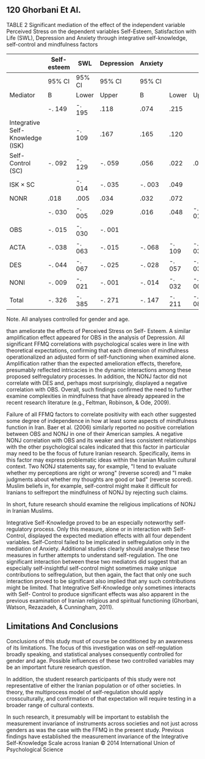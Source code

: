 
## 120 Ghorbani Et Al.

TABLE 2 Significant mediation of the effect of the independent variable Perceived Stress on the dependent variables Self-Esteem, Satisfaction with Life (SWL), Depression and Anxiety through integrative self-knowledge, self-control and mindfulness factors

|                                  | Self-esteem   | SWL    | Depression   | Anxiety   |        |        |      |       |       |      |       |       |
|----------------------------------|---------------|--------|--------------|-----------|--------|--------|------|-------|-------|------|-------|-------|
|                                  | 95% CI        | 95% CI | 95% CI       | 95% CI    |        |        |      |       |       |      |       |       |
| Mediator                         | B             | Lower  | Upper        | B         | Lower  | Upper  | B    | Lower | Upper | B    | Lower | Upper |
|                                  | -. 149        | -. 195 | .118         | .074      | .215   |        |      |       |       |      |       |       |
| Integrative Self-Knowledge (ISK) |               | -. 109 | .167         | .165      | .120   |        |      |       |       |      |       |       |
| Self-Control (SC)                | -. 092        | -. 129 | -. 059       | .056      | .022   | .092   |      |       |       |      |       |       |
| ISK × SC                         |               | -. 014 | -. 035       | -. 003    | .049   |        |      |       |       |      |       |       |
| NONR                             | .018          | .005   | .034         | .032      | .072   |        |      |       |       |      |       |       |
|                                  | -. 030        | -. 005 | .029         | .016      | .048   | -. 013 |      |       |       |      |       |       |
| OBS                              | -. 015        | -. 030 | -. 001       |           |        |        |      |       |       |      |       |       |
| ACTA                             | -. 038        | -. 063 | -. 015       | -. 068    | -. 109 | -. 036 | .075 | .050  | .103  |      |       |       |
| DES                              | -. 044        | -. 067 | -. 025       | -. 028    | -. 057 | -. 033 | .032 | .013  | .055  | .024 | .003  | .048  |
| NONI                             | -. 009        | -. 021 | -. 001       | -. 014    | -. 032 | -. 003 | .009 | .002  | .023  |      |       |       |
| Total                            | -. 326        | -. 385 | -. 271       | -. 147    | -. 211 | -. 085 | .309 | .255  | .366  | .248 | .194  | .304  |

Note. All analyses controlled for gender and age.

than ameliorate the effects of Perceived Stress on Self-
Esteem. A similar amplification effect appeared for OBS in the analysis of Depression. All significant FFMQ correlations with psychological scales were in line with theoretical expectations, confirming that each dimension of mindfulness operationalized an adjusted form of self-functioning when examined alone. Amplification rather than the expected amelioration effects, therefore, presumably reflected intricacies in the dynamic interactions among these proposed selfregulatory processes. In addition, the NONJ factor did not correlate with DES and, perhaps most surprisingly, displayed a negative correlation with OBS. Overall, such findings confirmed the need to further examine complexities in mindfulness that have already appeared in the recent research literature (e.g., Feltman, Robinson,
& Ode, 2009).

Failure of all FFMQ factors to correlate positivity with each other suggested some degree of independence in how at least some aspects of mindfulness function in Iran. Baer et al. (2006) similarly reported no positive correlation between OBS and NONJ in one of their American samples. A negative NONJ correlation with OBS and its weaker and less consistent relationships with the other psychological scales indicated that this factor in particular may need to be the focus of future Iranian research. Specifically, items in this factor may express problematic ideas within the Iranian Muslim cultural context. Two NONJ
statements say, for example, "I tend to evaluate whether my perceptions are right or wrong" (reverse scored) and
"I make judgments about whether my thoughts are good or bad" (reverse scored). Muslim beliefs in, for example, self-control might make it difficult for Iranians to selfreport the mindfulness of NONJ by rejecting such claims.

In short, future research should examine the religious implications of NONJ in Iranian Muslims.

Integrative Self-Knowledge proved to be an especially noteworthy self-regulatory process. Only this measure, alone or in interaction with Self-Control, displayed the expected mediation effects with all four dependent variables. Self-Control failed to be implicated in selfregulation only in the mediation of Anxiety. Additional studies clearly should analyse these two measures in further attempts to understand self-regulation. The one significant interaction between these two mediators did suggest that an especially self-insightful self-control might sometimes make unique contributions to selfregulation, but then again, the fact that only one such interaction proved to be significant also implied that any such contributions might be limited. That Integrative Self-Knowledge only sometimes interacts with Self- Control to produce significant effects was also apparent in the previous examination of Iranian religious and spiritual functioning (Ghorbani, Watson, Rezazadeh, & Cunningham, 2011).

## Limitations And Conclusions

Conclusions of this study must of course be conditioned by an awareness of its limitations. The focus of this investigation was on self-regulation broadly speaking, and statistical analyses consequently controlled for gender and age. Possible influences of these two controlled variables may be an important future research question.

In addition, the student research participants of this study were not representative of either the Iranian population or of other societies. In theory, the multiprocess model of self-regulation should apply crossculturally, and confirmation of that expectation will require testing in a broader range of cultural contexts.

In such research, it presumably will be important to establish the measurement invariance of instruments across societies and not just across genders as was the case with the FFMQ in the present study. Previous findings have established the measurement invariance of the Integrative Self-Knowledge Scale across Iranian
© 2014 International Union of Psychological Science